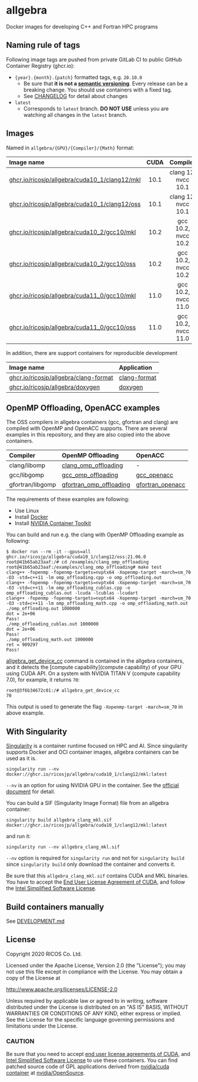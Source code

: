 allgebra
=========

Docker images for developing C++ and Fortran HPC programs

Naming rule of tags
--------------------

Following image tags are pushed from private GitLab CI to public GitHub Container Registry (ghcr.io):

- `{year}.{month}.{patch}` formatted tags, e.g. `20.10.0`
  - Be sure that **it is not a [semantic versioning][semver]**. Every release can be a breaking change. You should use containers with a fixed tag.
  - See [CHANGELOG](./CHANGELOG.md) for detail about changes
- `latest`
  - Corresponds to `latest` branch. **DO NOT USE** unless you are watching all changes in the `latest` branch.

[semver]: https://semver.org/

Images
--------

Named in `allgebra/{GPU}/{Compiler}/{Math}` format:

| Image name                                                            | CUDA | Compiler            | Math      |
|:----------------------------------------------------------------------|:----:|:-------------------:|:---------:|
| [ghcr.io/ricosjp/allgebra/cuda10_1/clang12/mkl][cuda10_1/clang12/mkl] | 10.1 | clang 12, nvcc 10.1 | Intel MKL |
| [ghcr.io/ricosjp/allgebra/cuda10_1/clang12/oss][cuda10_1/clang12/oss] | 10.1 | clang 12, nvcc 10.1 | OpenBLAS  |
| [ghcr.io/ricosjp/allgebra/cuda10_2/gcc10/mkl][cuda10_2/gcc10/mkl]     | 10.2 | gcc 10.2, nvcc 10.2 | Intel MKL |
| [ghcr.io/ricosjp/allgebra/cuda10_2/gcc10/oss][cuda10_2/gcc10/oss]     | 10.2 | gcc 10.2, nvcc 10.2 | OpenBLAS  |
| [ghcr.io/ricosjp/allgebra/cuda11_0/gcc10/mkl][cuda11_0/gcc10/mkl]     | 11.0 | gcc 10.2, nvcc 11.0 | Intel MKL |
| [ghcr.io/ricosjp/allgebra/cuda11_0/gcc10/oss][cuda11_0/gcc10/oss]     | 11.0 | gcc 10.2, nvcc 11.0 | OpenBLAS  |

[cuda10_1/clang12/mkl]: https://github.com/orgs/ricosjp/packages/container/package/allgebra%2Fcuda10_1%2Fclang12%2Fmkl
[cuda10_1/clang12/oss]: https://github.com/orgs/ricosjp/packages/container/package/allgebra%2Fcuda10_1%2Fclang12%2Foss
[cuda10_2/gcc10/mkl]: https://github.com/orgs/ricosjp/packages/container/package/allgebra%2Fcuda10_2%2Fgcc10%2Fmkl
[cuda10_2/gcc10/oss]: https://github.com/orgs/ricosjp/packages/container/package/allgebra%2Fcuda10_2%2Fgcc10%2Foss
[cuda11_0/gcc10/mkl]: https://github.com/orgs/ricosjp/packages/container/package/allgebra%2Fcuda11_0%2Fgcc10%2Fmkl
[cuda11_0/gcc10/oss]: https://github.com/orgs/ricosjp/packages/container/package/allgebra%2Fcuda11_0%2Fgcc10%2Foss

In addition, there are support containers for reproducible development

| Image name                                                     | Application                 |
|:---------------------------------------------------------------|:----------------------------|
| [ghcr.io/ricosjp/allgebra/clang-format][allgebra/clang-format] | [clang-format][clang-format]|
| [ghcr.io/ricosjp/allgebra/doxygen][allgebra/doxygen]           | [doxygen][doxygen]          |

[allgebra/clang-format]: https://github.com/orgs/ricosjp/packages/container/package/allgebra%2Fclang-format
[allgebra/doxygen]: https://github.com/orgs/ricosjp/packages/container/package/allgebra%2Fdoxygen
[clang-format]: https://clang.llvm.org/docs/ClangFormat.html
[doxygen]: https://www.doxygen.nl/index.html

OpenMP Offloading, OpenACC examples
------------------------------------
The OSS compilers in allgebra containers (gcc, gfortran and clang) are compiled with OpenMP and OpenACC supports.
There are several examples in this repository, and they are also copied into the above containers.

| Compiler         | OpenMP Offloading                                             | OpenACC                                         |
|:-----------------|:--------------------------------------------------------------|:------------------------------------------------|
| clang/libomp     | [clang_omp_offloading](./examples/clang_omp_offloading)       | -                                               |
| gcc/libgomp      | [gcc_omp_offloading](./examples/gcc_omp_offloading)           | [gcc_openacc](./examples/gcc_openacc)           |
| gfortran/libgomp | [gfortran_omp_offloading](./examples/gfortran_omp_offloading) | [gfortran_openacc](./examples/gfortran_openacc) |

The requirements of these examples are following:

- Use Linux
- Install [Docker](https://docs.docker.com/engine/install/)
- Install [NVIDIA Container Toolkit](https://github.com/NVIDIA/nvidia-docker)

You can build and run e.g. the clang with OpenMP Offloading example as following:

```
$ docker run --rm -it --gpus=all ghcr.io/ricosjp/allgebra/cuda10_1/clang12/oss:21.06.0
root@41b65ab23aaf:/# cd /examples/clang_omp_offloading
root@41b65ab23aaf:/examples/clang_omp_offloading# make test
clang++ -fopenmp -fopenmp-targets=nvptx64 -Xopenmp-target -march=sm_70 -O3 -std=c++11 -lm omp_offloading.cpp -o omp_offloading.out
clang++ -fopenmp -fopenmp-targets=nvptx64 -Xopenmp-target -march=sm_70 -O3 -std=c++11 -lm omp_offloading_cublas.cpp -o omp_offloading_cublas.out -lcuda -lcublas -lcudart
clang++ -fopenmp -fopenmp-targets=nvptx64 -Xopenmp-target -march=sm_70 -O3 -std=c++11 -lm omp_offloading_math.cpp -o omp_offloading_math.out
./omp_offloading.out 1000000
dot = 2e+06
Pass!
./omp_offloading_cublas.out 1000000
dot = 2e+06
Pass!
./omp_offloading_math.out 1000000
ret = 909297
Pass!
```

[allgebra_get_device_cc](../../utilities) command is contained in the allgebra containers,
and it detects the [compute capability](compute capability) of your GPU using CUDA API.
On a system with NVIDIA TITAN V (compute capability 7.0), for example, it returns `70`:

```
root@3f6b34672c01:/# allgebra_get_device_cc
70
```

This output is used to generate the flag `-Xopenmp-target -march=sm_70` in above example.

With Singularity
-----------------
[Singularity](https://sylabs.io/singularity/) is a container runtime focused on HPC and AI.
Since singularity supports Docker and OCI container images, allgebra containers can be used as it is.

```
singularity run --nv docker://ghcr.io/ricosjp/allgebra/cuda10_1/clang12/mkl:latest
```

`--nv` is an option for using NVIDIA GPU in the container.
See the [official document](https://singularity.hpcng.org/user-docs/3.7/gpu.html#nvidia-gpus-cuda) for detail.

You can build a SIF (Singularity Image Format) file from an allgebra container:

```
singularity build allgebra_clang_mkl.sif docker://ghcr.io/ricosjp/allgebra/cuda10_1/clang12/mkl:latest
```

and run it:

```
singularity run --nv allgebra_clang_mkl.sif
```

`--nv` option is required for `singularity run` and not for `singularity build`
since `singularity build` only download the container and converts it.

Be sure that this `allgebra_clang_mkl.sif` contains CUDA and MKL binaries.
You have to accept the [End User License Agreement of CUDA][EULA_CUDA],
and follow the [Intel Simplified Software License][ISSL].

Build containers manually
--------------------------
See [DEVELOPMENT.md](./DEVELOPMENT.md)

License
--------

Copyright 2020 RICOS Co. Ltd.

Licensed under the Apache License, Version 2.0 (the "License");
you may not use this file except in compliance with the License.
You may obtain a copy of the License at

http://www.apache.org/licenses/LICENSE-2.0

Unless required by applicable law or agreed to in writing, software
distributed under the License is distributed on an "AS IS" BASIS,
WITHOUT WARRANTIES OR CONDITIONS OF ANY KIND, either express or implied.
See the License for the specific language governing permissions and
limitations under the License.

### CAUTION
Be sure that you need to accept [end user license agreements of CUDA][EULA_CUDA],
and [Intel Simplified Software License][ISSL] to use these containers.
You can find patched source code of GPL applications
derived from [nvidia/cuda container][nvidia/cuda] at [nvidia/OpenSource][nvidia/OpenSource].

[nvidia/cuda]: https://hub.docker.com/r/nvidia/cuda/
[nvidia/OpenSource]: https://developer.download.nvidia.com/compute/cuda/opensource/
[EULA_CUDA]: https://docs.nvidia.com/cuda/eula/index.html
[ISSL]: https://software.intel.com/content/www/us/en/develop/articles/end-user-license-agreement.html
